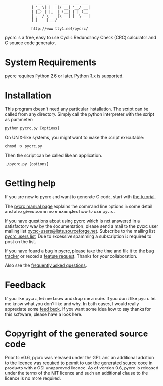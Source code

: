 

                 _ __  _   _  ___ _ __ ___
                | '_ \| | | |/ __| '__/ __|
                | |_) | |_| | (__| | | (__
                | .__/ \__, |\___|_|  \___|
                |_|    |___/

                http://www.tty1.net/pycrc/


pycrc is a free, easy to use Cyclic Redundancy Check (CRC) calculator and
C source code generator.



System Requirements
===================

pycrc requires Python 2.6 or later. Python 3.x is supported.



Installation
============

This program doesn't need any particular installation. The script can be
called from any directory.
Simply call the python interpreter with the script as parameter:

    python pycrc.py [options]

On UNIX-like systems, you might want to make the script executable:

    chmod +x pycrc.py

Then the script can be called like an application.

    ./pycrc.py [options]



Getting help
============

If you are new to pycrc and want to generate C code, start with
[the tutorial](http://www.tty1.net/pycrc/tutorial_en.html).

The [pycrc manual page](http://www.tty1.net/pycrc/pycrc.html) explains the command
line options in some detail and also gives some more examples how to use pycrc.

If you have questions about using pycrc which is not answered in a satisfactory
way by the documentation, please send a mail to the pycrc user mailing list
<pycrc-users@lists.sourceforge.net>. Subscribe to the mailing list
[pycrc users list](https://lists.sourceforge.net/lists/listinfo/pycrc-users).
Due to excessive spamming a subscription is required to post on the list.

If you have found a bug in pycrc, please take the time and file it to the
[bug tracker](http://sourceforge.net/p/pycrc/bugs/) or record a
[feature request](http://sourceforge.net/p/pycrc/feature-requests/).
Thanks for your collaboration.

Also see the [frequently asked questions](http://www.tty1.net/pycrc/faq.html).



Feedback
========

If you like pycrc, let me know and drop me a note. If you don't like pycrc let
me know what you don't like and why. In both cases, I would really appreciate
some [feed back](http://sourceforge.net/projects/pycrc/reviews/).
If you want some idea how to say thanks for this software, please have a look
[here](http://www.tty1.net/say-thanks_en.html).



Copyright of the generated source code
======================================

Prior to v0.6, pycrc was released under the GPL and an additional addition to
the licence was required to permit to use the generated source code in products
with a OSI unapproved licence. As of version 0.6, pycrc is released under the
terms of the MIT licence and such an additional clause to the licence is no
more required.
